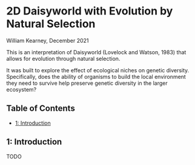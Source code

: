 # 2D Daisyworld with Evolution by Natural Selection

William Kearney, December 2021

This is an interpretation of Daisyworld (Lovelock and Watson, 1983) that allows for evolution through natural selection.

It was built to explore the effect of ecological niches on genetic diversity. Specifically, does the ability of organisms to build the local environment they need to survive help preserve genetic diversity in the larger ecosystem?


## Table of Contents

- [1: Introduction](#1-introduction)

## 1: Introduction

TODO